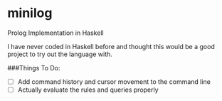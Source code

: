# minilog
Prolog Implementation in Haskell

I have never coded in Haskell before and thought this would be a good project to try out the language with.

###Things To Do:

- [ ] Add command history and cursor movement to the command line
- [ ] Actually evaluate the rules and queries properly
